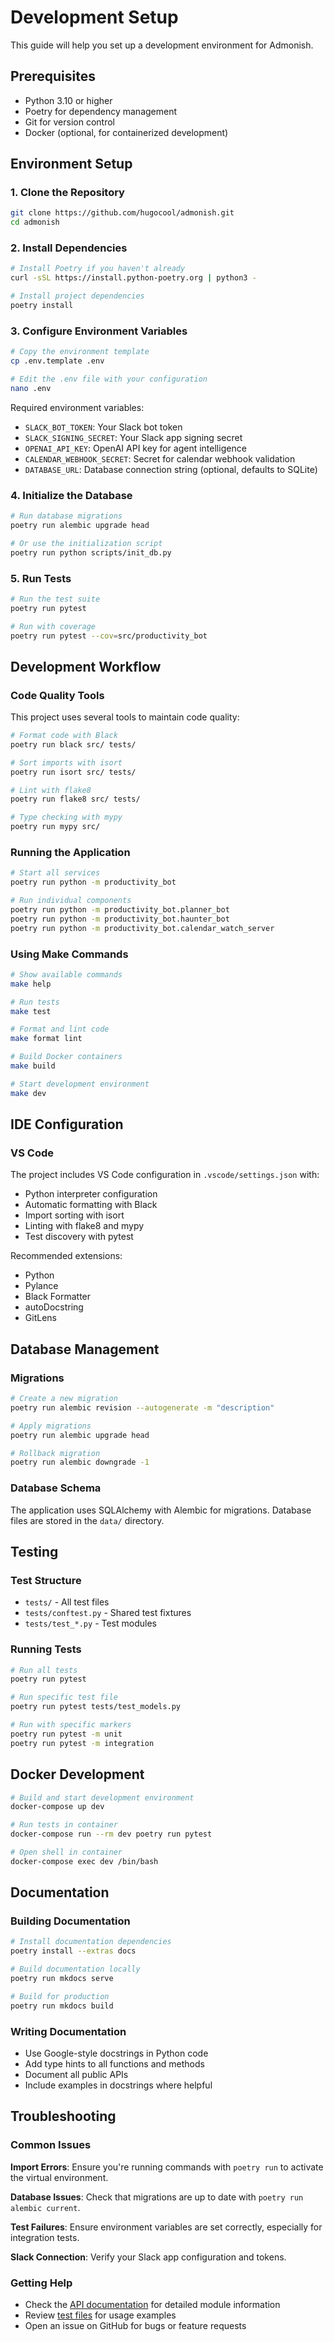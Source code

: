 # Development Setup

This guide will help you set up a development environment for Admonish.

## Prerequisites

* Python 3.10 or higher
* Poetry for dependency management
* Git for version control
* Docker (optional, for containerized development)

## Environment Setup

### 1. Clone the Repository

```bash
git clone https://github.com/hugocool/admonish.git
cd admonish
```

### 2. Install Dependencies

```bash
# Install Poetry if you haven't already
curl -sSL https://install.python-poetry.org | python3 -

# Install project dependencies
poetry install
```

### 3. Configure Environment Variables

```bash
# Copy the environment template
cp .env.template .env

# Edit the .env file with your configuration
nano .env
```

Required environment variables:

* `SLACK_BOT_TOKEN`: Your Slack bot token
* `SLACK_SIGNING_SECRET`: Your Slack app signing secret
* `OPENAI_API_KEY`: OpenAI API key for agent intelligence
* `CALENDAR_WEBHOOK_SECRET`: Secret for calendar webhook validation
* `DATABASE_URL`: Database connection string (optional, defaults to SQLite)

### 4. Initialize the Database

```bash
# Run database migrations
poetry run alembic upgrade head

# Or use the initialization script
poetry run python scripts/init_db.py
```

### 5. Run Tests

```bash
# Run the test suite
poetry run pytest

# Run with coverage
poetry run pytest --cov=src/productivity_bot
```

## Development Workflow

### Code Quality Tools

This project uses several tools to maintain code quality:

```bash
# Format code with Black
poetry run black src/ tests/

# Sort imports with isort
poetry run isort src/ tests/

# Lint with flake8
poetry run flake8 src/ tests/

# Type checking with mypy
poetry run mypy src/
```

### Running the Application

```bash
# Start all services
poetry run python -m productivity_bot

# Run individual components
poetry run python -m productivity_bot.planner_bot
poetry run python -m productivity_bot.haunter_bot
poetry run python -m productivity_bot.calendar_watch_server
```

### Using Make Commands

```bash
# Show available commands
make help

# Run tests
make test

# Format and lint code
make format lint

# Build Docker containers
make build

# Start development environment
make dev
```

## IDE Configuration

### VS Code

The project includes VS Code configuration in `.vscode/settings.json` with:

* Python interpreter configuration
* Automatic formatting with Black
* Import sorting with isort
* Linting with flake8 and mypy
* Test discovery with pytest

Recommended extensions:

* Python
* Pylance
* Black Formatter
* autoDocstring
* GitLens

## Database Management

### Migrations

```bash
# Create a new migration
poetry run alembic revision --autogenerate -m "description"

# Apply migrations
poetry run alembic upgrade head

# Rollback migration
poetry run alembic downgrade -1
```

### Database Schema

The application uses SQLAlchemy with Alembic for migrations. Database files are stored in the `data/` directory.

## Testing

### Test Structure

* `tests/` - All test files
* `tests/conftest.py` - Shared test fixtures
* `tests/test_*.py` - Test modules

### Running Tests

```bash
# Run all tests
poetry run pytest

# Run specific test file
poetry run pytest tests/test_models.py

# Run with specific markers
poetry run pytest -m unit
poetry run pytest -m integration
```

## Docker Development

```bash
# Build and start development environment
docker-compose up dev

# Run tests in container
docker-compose run --rm dev poetry run pytest

# Open shell in container
docker-compose exec dev /bin/bash
```

## Documentation

### Building Documentation

```bash
# Install documentation dependencies
poetry install --extras docs

# Build documentation locally
poetry run mkdocs serve

# Build for production
poetry run mkdocs build
```

### Writing Documentation

* Use Google-style docstrings in Python code
* Add type hints to all functions and methods
* Document all public APIs
* Include examples in docstrings where helpful

## Troubleshooting

### Common Issues

**Import Errors**: Ensure you're running commands with `poetry run` to activate the virtual environment.

**Database Issues**: Check that migrations are up to date with `poetry run alembic current`.

**Test Failures**: Ensure environment variables are set correctly, especially for integration tests.

**Slack Connection**: Verify your Slack app configuration and tokens.

### Getting Help

* Check the [API documentation](../api/) for detailed module information
* Review [test files](../../tests/) for usage examples
* Open an issue on GitHub for bugs or feature requests
